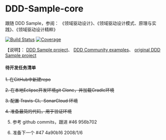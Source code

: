 # DDD-Sample-core

跟随 DDD Sample，参阅：
	《领域驱动设计》、《领域驱动设计模式、原理与实践》、《领域驱动设计精粹》

[![Build Status](https://travis-ci.com/welldoer/DDD-Sample-core.svg?branch=master)](https://travis-ci.com/welldoer/DDD-Sample-core)
[![Coverage](https://sonarcloud.io/api/project_badges/measure?project=welldoer_DDD-Sample-core&metric=coverage)](https://sonarcloud.io/dashboard?id=welldoer_DDD-Sample-core)

【说明】：
[DDD Sample project](https://github.com/citerus/dddsample-core.git)、
[DDD Community examples](http://dddcommunity.org/examples2)、
[original DDD Sample project](http://dddsample.sourceforge.net)

#### 待开发任务清单

~~1. 在GitHub中新建repo~~

~~2. 在本地Eclipse开发环境git Clone，并加载Gradle环境~~

~~3. 配置 Travis-CI、SonarCloud 环境~~

~~4. 准备最简的代码，用于验证环境~~

5. 参考 github commits，跟进 #46 956b702

6. 准备下一个 #47 4a90b16      2008/1/6

